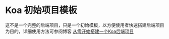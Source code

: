 # Koa 初始项目模板

这不是一个完整的后端项目，只是一个初始模板，以方便使用者快速搭建后端项目为目的，详细使用方法可参阅博客
[从零开始搭建一个Koa后端项目](https://blog.suevily.cn/58225/)
